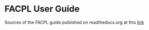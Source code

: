 # FACPL User Guide

Sources of the FACPL guide published on readthedocs.org at this [link](https://facpl.readthedocs.io/en/latest/)
